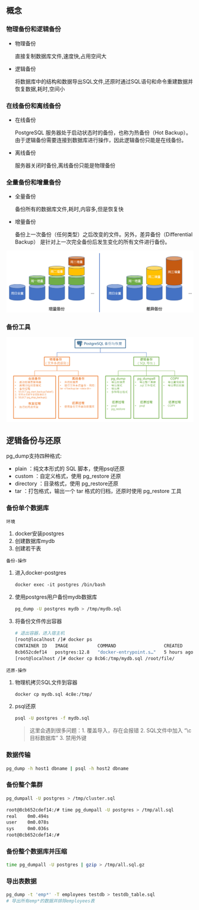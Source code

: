 ## 概念

### 物理备份和逻辑备份

* 物理备份

	直接复制数据库文件,速度快,占用空间大

* 逻辑备份

	将数据库中的结构和数据导出SQL文件,还原时通过SQL语句和命令重建数据并恢复数据,耗时,空间小

### 在线备份和离线备份

* 在线备份

	PostgreSQL 服务器处于启动状态时的备份，也称为热备份（Hot Backup）。由于逻辑备份需要连接到数据库进行操作，因此逻辑备份只能是在线备份。

* 离线备份

	服务器关闭时备份,离线备份只能是物理备份



### 全量备份和增量备份

* 全量备份

	备份所有的数据库文件,耗时,内容多,但是恢复快

* 增量备份

	备份上一次备份（任何类型）之后改变的文件。另外，差异备份（Differential Backup） 是针对上一次完全备份后发生变化的所有文件进行备份。

![image-20220430213935766](images/image-20220430213935766.png)



### 备份工具

![image-20220430214022267](images/image-20220430214022267.png)





## 逻辑备份与还原

pg_dump支持四种格式:

* plain ：纯文本形式的 SQL 脚本，使用psql还原
* custom ：自定义格式，使用 pg_restore 还原
* directory ：目录格式，使用 pg_restore还原
* tar ：打包格式，输出一个 tar 格式的归档，还原时使用 pg_restore 工具

### 备份单个数据库

`环境`

1. docker安装postgres
2. 创建数据库mydb
3. 创建若干表

`备份-操作`

1. 进入docker-postgres

	```dockerfile
	docker exec -it postgres /bin/bash
	```

2. 使用postgres用户备份mydb数据库

	```bash
	pg_dump -U postgres mydb > /tmp/mydb.sql
	```

3. 将备份文件传出容器

	```bash
	# 退出容器，进入宿主机
	[root@localhost /]# docker ps
	CONTAINER ID   IMAGE           COMMAND                  CREATED       STATUS       PORTS                                       NAMES
	8cb652cdef14   postgres:12.8   "docker-entrypoint.s…"   5 hours ago   Up 5 hours   0.0.0.0:5432->5432/tcp, :::5432->5432/tcp   pgsql
	[root@localhost /]# docker cp 8cb6:/tmp/mydb.sql /root/file/
	```

	

`还原-操作`

1. 物理机拷贝SQL文件到容器

	```bash
	docker cp mydb.sql 4c8e:/tmp/
	```

2. psql还原

	```bash
	psql -U postgres -f mydb.sql
	```

	> 这里会遇到很多问题：1. 覆盖导入，存在会报错  2. SQL文件中加入 “\c 目标数据库” 3. 禁用外键



### 数据传输

```bash
pg_dump -h host1 dbname | psql -h host2 dbname
```





### 备份整个集群

```bash
pg_dumpall -U postgres > /tmp/cluster.sql
```



```bash
root@8cb652cdef14:/# time pg_dumpall -U postgres > /tmp/all.sql
real    0m0.494s
user    0m0.078s
sys     0m0.036s
root@8cb652cdef14:/# 
```



### 备份整个数据库并压缩

```bash
time pg_dumpall -U postgres | gzip > /tmp/all.sql.gz
```





### 导出表数据

```bash
pg_dump -t 'emp*' -T employees testdb > testdb_table.sql
# 导出所有emp*的数据并排除employees表
```

